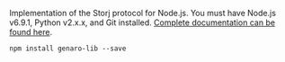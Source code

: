 Implementation of the Storj protocol for Node.js. You must have Node.js v6.9.1, Python v2.x.x,
and Git installed. [Complete documentation can be found here](http://storj.github.io/core).

```
npm install genaro-lib --save
```
